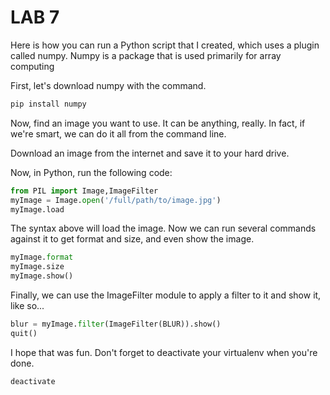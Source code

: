 # LAB 7
Here is how you can run a Python script that I created, which uses a plugin called numpy.
Numpy is a package that is used primarily for array computing 

First, let's download numpy with the command.

```bash
pip install numpy
```

Now, find an image you want to use. It can be anything, really. In fact, if we're smart, we can do it all from the command line. 

Download an image from the internet and save it to your hard drive. 

Now, in Python, run the following code:

```python
from PIL import Image,ImageFilter
myImage = Image.open('/full/path/to/image.jpg')
myImage.load
```

The syntax above will load the image. Now we can run several commands against it to get format and size, and even show the image.

```python
myImage.format
myImage.size
myImage.show()
```

Finally, we can use the ImageFilter module to apply a filter to it and show it, like so...

```python
blur = myImage.filter(ImageFilter(BLUR)).show()
quit()
```

I hope that was fun. Don't forget to deactivate your virtualenv when you're done.

```bash
deactivate
```